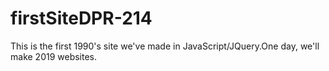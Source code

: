 # firstSiteDPR-214
This is the first 1990's site we've made in JavaScript/JQuery.One day, we'll make 2019 websites.
